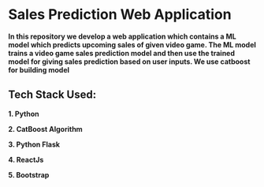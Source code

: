 # Sales Prediction Web Application

**In this repository we develop a web application which contains a ML model which predicts upcoming sales of given video game. The ML model trains a video game sales prediction model  and then use the trained model for giving sales prediction based on user inputs. We use catboost for building model**

## Tech Stack Used:
**1. Python**

**2. CatBoost Algorithm**

**3. Python Flask**

**4. ReactJs**

**5. Bootstrap**

